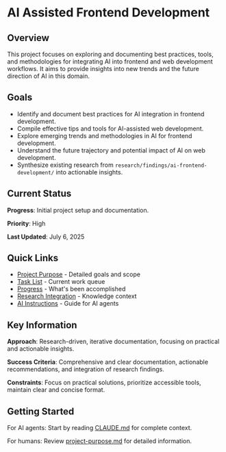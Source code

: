 # AI Assisted Frontend Development

## Overview

This project focuses on exploring and documenting best practices, tools, and methodologies for integrating AI into frontend and web development workflows. It aims to provide insights into new trends and the future direction of AI in this domain.

## Goals

- Identify and document best practices for AI integration in frontend development.
- Compile effective tips and tools for AI-assisted web development.
- Explore emerging trends and methodologies in AI for frontend development.
- Understand the future trajectory and potential impact of AI on web development.
- Synthesize existing research from `research/findings/ai-frontend-development/` into actionable insights.

## Current Status

**Progress**: Initial project setup and documentation.

**Priority**: High

**Last Updated**: July 6, 2025

## Quick Links

- [Project Purpose](./project-purpose.md) - Detailed goals and scope
- [Task List](./task-list.md) - Current work queue
- [Progress](./progress.md) - What's been accomplished
- [Research Integration](./research-integration.md) - Knowledge context
- [AI Instructions](./CLAUDE.md) - Guide for AI agents

## Key Information

**Approach**: Research-driven, iterative documentation, focusing on practical and actionable insights.

**Success Criteria**: Comprehensive and clear documentation, actionable recommendations, and integration of research findings.

**Constraints**: Focus on practical solutions, prioritize accessible tools, maintain clear and concise format.

## Getting Started

For AI agents: Start by reading [CLAUDE.md](./CLAUDE.md) for complete context.

For humans: Review [project-purpose.md](./project-purpose.md) for detailed information.